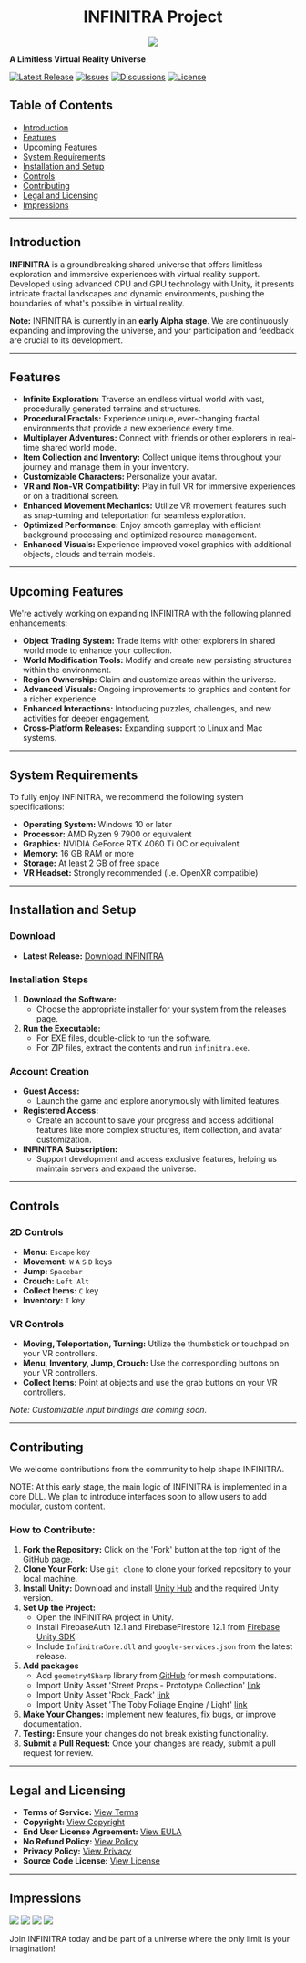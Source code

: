 <center>

<h1>INFINITRA Project</h1>

<img src="images/inworld1.jpg" />
</center>

**A Limitless Virtual Reality Universe**

[![Latest Release](https://img.shields.io/github/release/richardbogad/INFINITRA.svg)](https://github.com/richardbogad/INFINITRA/releases)
[![Issues](https://img.shields.io/github/issues/richardbogad/INFINITRA.svg)](https://github.com/richardbogad/INFINITRA/issues)
[![Discussions](https://img.shields.io/github/discussions/richardbogad/INFINITRA)](https://github.com/richardbogad/INFINITRA/discussions)
[![License](https://img.shields.io/github/license/richardbogad/INFINITRA.svg)](LICENSE.txt)

## Table of Contents

- [Introduction](#introduction)
- [Features](#features)
- [Upcoming Features](#upcoming-features)
- [System Requirements](#system-requirements)
- [Installation and Setup](#installation-and-setup)
- [Controls](#controls)
- [Contributing](#contributing)
- [Legal and Licensing](#legal-and-Licensing)
- [Impressions](#impressions)

---

## Introduction

**INFINITRA** is a groundbreaking shared universe that offers limitless exploration and immersive experiences with virtual reality support. Developed using advanced CPU and GPU technology with Unity, it presents intricate fractal landscapes and dynamic environments, pushing the boundaries of what's possible in virtual reality.

**Note:** INFINITRA is currently in an **early Alpha stage**. We are continuously expanding and improving the universe, and your participation and feedback are crucial to its development.

---

## Features

- **Infinite Exploration:** Traverse an endless virtual world with vast, procedurally generated terrains and structures.
- **Procedural Fractals:** Experience unique, ever-changing fractal environments that provide a new experience every time.
- **Multiplayer Adventures:** Connect with friends or other explorers in real-time shared world mode.
- **Item Collection and Inventory:** Collect unique items throughout your journey and manage them in your inventory.
- **Customizable Characters:** Personalize your avatar.
- **VR and Non-VR Compatibility:** Play in full VR for immersive experiences or on a traditional screen.
- **Enhanced Movement Mechanics:** Utilize VR movement features such as snap-turning and teleportation for seamless exploration.
- **Optimized Performance:** Enjoy smooth gameplay with efficient background processing and optimized resource management.
- **Enhanced Visuals:** Experience improved voxel graphics with additional objects, clouds and terrain models.

---

## Upcoming Features

We're actively working on expanding INFINITRA with the following planned enhancements:

- **Object Trading System:** Trade items with other explorers in shared world mode to enhance your collection.
- **World Modification Tools:** Modify and create new persisting structures within the environment.
- **Region Ownership:** Claim and customize areas within the universe.
- **Advanced Visuals:** Ongoing improvements to graphics and content for a richer experience.
- **Enhanced Interactions:** Introducing puzzles, challenges, and new activities for deeper engagement.
- **Cross-Platform Releases:** Expanding support to Linux and Mac systems.

---

## System Requirements

To fully enjoy INFINITRA, we recommend the following system specifications:

- **Operating System:** Windows 10 or later
- **Processor:** AMD Ryzen 9 7900 or equivalent
- **Graphics:** NVIDIA GeForce RTX 4060 Ti OC or equivalent
- **Memory:** 16 GB RAM or more
- **Storage:** At least 2 GB of free space
- **VR Headset:** Strongly recommended (i.e. OpenXR compatible)

---

## Installation and Setup

### Download

- **Latest Release:** [Download INFINITRA](https://github.com/richardbogad/INFINITRA/releases)

### Installation Steps

1. **Download the Software:**
    - Choose the appropriate installer for your system from the releases page.
2. **Run the Executable:**
    - For EXE files, double-click to run the software.
    - For ZIP files, extract the contents and run `infinitra.exe`.

### Account Creation

- **Guest Access:**
    - Launch the game and explore anonymously with limited features.
- **Registered Access:**
    - Create an account to save your progress and access additional features like more complex structures, item collection, and avatar customization.
- **INFINITRA Subscription:**
    - Support development and access exclusive features, helping us maintain servers and expand the universe.

---

## Controls

### 2D Controls

- **Menu:** `Escape` key
- **Movement:** `W` `A` `S` `D` keys
- **Jump:** `Spacebar`
- **Crouch:** `Left Alt`
- **Collect Items:** `C` key
- **Inventory:** `I` key

### VR Controls

- **Moving, Teleportation, Turning:** Utilize the thumbstick or touchpad on your VR controllers.
- **Menu, Inventory, Jump, Crouch:** Use the corresponding buttons on your VR controllers.
- **Collect Items:** Point at objects and use the grab buttons on your VR controllers.

*Note: Customizable input bindings are coming soon.*

---

## Contributing

We welcome contributions from the community to help shape INFINITRA.

NOTE:
At this early stage, the main logic of INFINITRA is implemented in a core DLL.
We plan to introduce interfaces soon to allow users to add modular, custom content.

### How to Contribute:

1. **Fork the Repository:** Click on the 'Fork' button at the top right of the GitHub page.
2. **Clone Your Fork:** Use `git clone` to clone your forked repository to your local machine.
3. **Install Unity:** Download and install [Unity Hub](https://unity.com/download) and the required Unity version.
4. **Set Up the Project:**
    - Open the INFINITRA project in Unity.
    - Install FirebaseAuth 12.1 and FirebaseFirestore 12.1 from [Firebase Unity SDK](https://github.com/firebase/firebase-unity-sdk/releases).
    - Include `InfinitraCore.dll` and `google-services.json` from the latest release.
5. **Add packages**
    - Add `geometry4Sharp` library from [GitHub](https://github.com/NewWheelTech/geometry4Sharp) for mesh computations.
    - Import Unity Asset 'Street Props - Prototype Collection' [link](https://assetstore.unity.com/packages/3d/props/street-props-prototype-collection-291021)
    - Import Unity Asset 'Rock_Pack' [link](https://assetstore.unity.com/packages/3d/environments/landscapes/rock-pack-210536)
    - Import Unity Asset 'The Toby Foliage Engine / Light' [link](https://assetstore.unity.com/packages/vfx/shaders/the-toby-foliage-engine-light-282901)
6. **Make Your Changes:** Implement new features, fix bugs, or improve documentation.
7. **Testing:** Ensure your changes do not break existing functionality.
8. **Submit a Pull Request:** Once your changes are ready, submit a pull request for review.

---

## Legal and Licensing

- **Terms of Service:** [View Terms](TERMS.md)
- **Copyright:** [View Copyright](COPYRIGHT.md)
- **End User License Agreement:** [View EULA](EULA.md)
- **No Refund Policy:** [View Policy](NOREFUND.md)
- **Privacy Policy:** [View Privacy](PRIVACY.md)
- **Source Code License:** [View License](LICENSE.txt)

---

## Impressions
<img src="images/inworld2.jpg" />
<img src="images/inworld3.jpg" />
<img src="images/inworld4.jpg" />
<img src="images/inworld5.jpg" />

Join INFINITRA today and be part of a universe where the only limit is your imagination!
